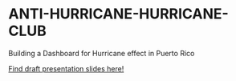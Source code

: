 # ANTI-HURRICANE-HURRICANE-CLUB
Building a Dashboard for Hurricane effect in Puerto Rico

[Find draft presentation slides here!](https://docs.google.com/presentation/d/1ihwiLPIbCOkn3s83jRrRjABwaqRTSMDiog9E1XEPXBY/edit#slide=id.g2150ec213c7_4_28)
